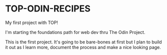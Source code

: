 # TOP-ODIN-RECIPES
My first project with TOP!

I'm starting the foundations path for web dev thru The Odin Project. 

This is the first project. It's going to be bare-bones at first but I plan to
build it out as I learn more, document the process and make a nice looking page.

